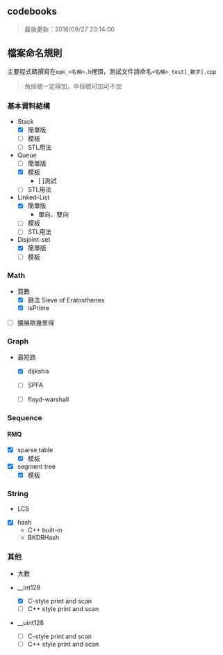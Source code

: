 ## codebooks

> 最後更新：2018/09/27 23:14:00

## 檔案命名規則

主要程式碼撰寫在`epk_<名稱>.h`裡頭，測試文件請命名`<名稱>_test[_數字].cpp`

> 角括號一定得加，中括號可加可不加

### 基本資料結構

* Stack
	* [x] 簡單版
	* [ ] 模板
	* [ ] STL用法
* Queue
	* [ ] 簡單版
	* [x] 模板
		* [ ]測試
	* [ ] STL用法
* Linked-List
	* [x] 簡單版
		* 單向、雙向
	* [ ] 模板
	* [ ] STL用法

* Disjoint-set
	* [x] 簡單版
	* [ ] 模板

### Math

* 質數
	* [x] 篩法 Sieve of Eratosthenes
	* [x] isPrime

* [ ] 擴展歐幾里得

### Graph

* 最短路
	* [x] dijkstra
	* [ ] SPFA
	* [ ] floyd-warshall


### Sequence

#### RMQ

* [x] sparse table
	* [x] 模板
* [x] segment tree
	* [x] 模板

### String

* LCS
* [x] hash
	* C++ built-in
	* BKDRHash

### 其他

* 大數

* __int128
	* [x] C-style print and scan
	* [ ] C++ style print and scan
* __uint128
	* [ ] C-style print and scan
	* [ ] C++ style print and scan